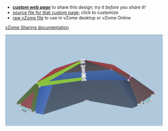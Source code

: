 
 - [***custom web page***][post] to share this design; *try it before you share it!*
 - [source file for that custom page][source]; click to customize
 - [raw vZome file][raw] to use in vZome desktop or vZome Online

[vZome Sharing documentation](https://vzome.github.io/vzome/sharing.html#how-it-works)

![Image](<Geodesic-Block-restart.png>)


[post]: <https://vorth.github.io/vzome-sharing/2022/02/15/Geodesic-Block-restart-17-18-51.html>
[source]: <https://github.com/vorth/vzome-sharing/edit/main/_posts/2022-02-15-Geodesic-Block-restart-17-18-51.md>
[raw]: <https://raw.githubusercontent.com/vorth/vzome-sharing/main/2022/02/15/17-18-51-Geodesic-Block-restart/Geodesic-Block-restart.vZome>